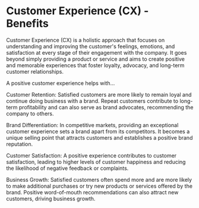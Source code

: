 # Customer Experience (CX) - Benefits

Customer Experience (CX) is a holistic approach that focuses on understanding and improving the customer's feelings, emotions, and satisfaction at every stage of their engagement with the company. It goes beyond simply providing a product or service and aims to create positive and memorable experiences that foster loyalty, advocacy, and long-term customer relationships.

A positive customer experience helps with…

Customer Retention: Satisfied customers are more likely to remain loyal and continue doing business with a brand. Repeat customers contribute to long-term profitability and can also serve as brand advocates, recommending the company to others.

Brand Differentiation: In competitive markets, providing an exceptional customer experience sets a brand apart from its competitors. It becomes a unique selling point that attracts customers and establishes a positive brand reputation.

Customer Satisfaction: A positive experience contributes to customer satisfaction, leading to higher levels of customer happiness and reducing the likelihood of negative feedback or complaints.

Business Growth: Satisfied customers often spend more and are more likely to make additional purchases or try new products or services offered by the brand. Positive word-of-mouth recommendations can also attract new customers, driving business growth.
